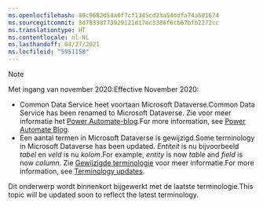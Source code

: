```yaml
---
ms.openlocfilehash: 80c9682d54a0f7cf1345cd23a54ddfa74a501674
ms.sourcegitcommit: 3d78338773929121d17ec3386f6cb67bfb2272cc
ms.translationtype: HT
ms.contentlocale: nl-NL
ms.lasthandoff: 04/27/2021
ms.locfileid: "5951158"
---
```

> [!NOTE]
> <span data-ttu-id="e5fc2-101">Met ingang van november 2020:</span><span class="sxs-lookup"><span data-stu-id="e5fc2-101">Effective November 2020:</span></span>
>
> - <span data-ttu-id="e5fc2-102">Common Data Service heet voortaan Microsoft Dataverse.</span><span class="sxs-lookup"><span data-stu-id="e5fc2-102">Common Data Service has been renamed to Microsoft Dataverse.</span></span> <span data-ttu-id="e5fc2-103">Zie voor meer informatie het [Power Automate-blog](https://aka.ms/PAuAppBlog).</span><span class="sxs-lookup"><span data-stu-id="e5fc2-103">For more information, see [Power Automate Blog](https://aka.ms/PAuAppBlog).</span></span>
> - <span data-ttu-id="e5fc2-104">Een aantal termen in Microsoft Dataverse is gewijzigd.</span><span class="sxs-lookup"><span data-stu-id="e5fc2-104">Some terminology in Microsoft Dataverse has been updated.</span></span> <span data-ttu-id="e5fc2-105">*Entiteit* is nu bijvoorbeeld *tabel* en *veld* is nu *kolom*.</span><span class="sxs-lookup"><span data-stu-id="e5fc2-105">For example, *entity* is now *table* and *field* is now *column*.</span></span> <span data-ttu-id="e5fc2-106">Zie [Gewijzigde terminologie](/powerapps/maker/data-platform/data-platform-intro) voor meer informatie.</span><span class="sxs-lookup"><span data-stu-id="e5fc2-106">For more information, see [Terminology updates](/powerapps/maker/data-platform/data-platform-intro).</span></span>
>
> <span data-ttu-id="e5fc2-107">Dit onderwerp wordt binnenkort bijgewerkt met de laatste terminologie.</span><span class="sxs-lookup"><span data-stu-id="e5fc2-107">This topic will be updated soon to reflect the latest terminology.</span></span>